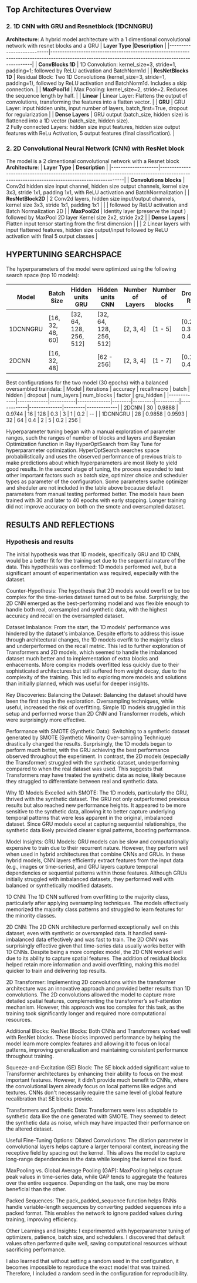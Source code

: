## Top Architectures Overview

### 2. 1D CNN with GRU and Resnetblock (1DCNNGRU)

**Architecture**:
A hybrid model architecture with a 1 dimentional convolutional network with resnet blocks and a GRU 
| **Layer Type**            |**Description**                                                                                                                                     |
|---------------------------|----------------------------------------------------------------------------------------------------------------------------------------------------|
| **ConvBlocks 1D**         | 1D Convolution: kernel_size=3, stride=1, padding=1; followed by ReLU activation and BatchNorm1d                                                    |
| **ResNetBlocks 1D**       | Residual Block: Two 1D Convolutions (kernel_size=3, stride=1, padding=1), followed by ReLU activation and BatchNorm1d. Includes a skip connection. |
| **MaxPool1d**             | Max Pooling: kernel_size=2, stride=2. Reduces the sequence length by half.                                                                         |
| **Linear**                | Linear Layer: Flattens the output of convolutions, transforming the features into a flatten vector.                                                |
| **GRU**                   | GRU Layer: input hidden units, input number of layers, batch_first=True, dropout for regularization                                                |
| **Dense Layers**          | GRU output (batch_size, hidden size) is flattened into a 1D vector (batch_size, hidden size). <br> 2 Fully connected Layers: hidden size input features, hidden size output features with ReLu Activation, 5 output features (final classification).         |

### 2. 2D Convolutional Neural Network (CNN) with ResNet block
The model is a 2 dimentional convolutional network with a Resnet block
**Architecture**:
| **Layer Type**     | **Description**                                                                                                                             |
|--------------------|---------------------------------------------------------------------------------------------------------------------------------------------|
| **Convolutions blocks**   | Conv2d hidden size input channel, hidden size output channels, kernel size 3x3, stride 1x1, padding 1x1, with ReLU activation and BatchNormalization   |
| **ResNetBlock2D**  |  2 Conv2d layers, hidden size input/output channels, kernel size 3x3, stride 1x1, padding 1x1   |
|                    |  followed by ReLU activation and Batch Normalization 2D                 |
| **MaxPool2d**      | Identity layer (preserve the input ) followed by MaxPool 2D layer  Kernel size 2x2, stride 2x2   | 
| **Dense Layers**   | Flatten input tensor starting from the first dimension                                                             |
|                    | 2 Linear layers with input flattened features, hidden size output/input followed by ReLU activation with final 5 output classes          |


## HYPERTUNING SEARCHSPACE

The hyperparameters of the model were optimized using the following search space (top 10 models):

| **Model** | **Batch Size**  | **Hidden units GRU**   | **Hidden units CNN**   | **Number of Layers** | **Number of blocks** | **Dropout Rate** | **Factor (ReduceLROnPlateau)** |
|-----------|-----------------|------------------------|------------------------|----------------------|------------------|----------------------|--------------------------------|
| 1DCNNGRU  | [16, 32, 48, 60]| [32, 64, 128, 256, 512]| [32, 64, 128, 256, 512]  | [2, 3, 4]    | [1 - 5]              | [0.2, 0.3, 0.4]  | [0.1 - 0.4]                    | 
| 2DCNN     | [16, 32, 48]    |                        | [62 - 256]               | [2, 3, 4]    | [1 - 7]              | [0.1 - 0.4]      | [0.1 - 0.4]                   |

Best configurations for the two model (30 epochs) with a balanced oversambled traindata:
|  Model       |   iterations |   accuracy |   recallmacro |   batch |   hidden |   dropout |   num_layers |   num_blocks   |   factor |   gru_hidden | 
|-------------|-------------|-----------|--------------|--------|---------|----------|-------------|--------------|---------|-------------|
|  2DCNN    |           30 |     0.9888 |        0.9744 |      16 |      128 |       0.3 |            3 |            1 |      0.2 |        --    | 
|  1DCNNGRU |           28 |     0.9858 |        0.9593 |      32 |       64 |       0.4 |            2 |            5 |      0.2 |        256   |

Hyperparameter tuning began with a manual exploration of parameter ranges, such the ranges of number of blocks and layers and Bayesian Optimization function in Ray HyperOptSearch from Ray Tune for hyperparameter optimization. HyperOptSearch searches space probabilistically and uses the observed performance of previous trials to make predictions about which hyperparameters are most likely to yield good results. 
In the second stage of tuning, the process expanded to test other important factors such as batch size, optimizer choice and scheduler types as parameter of the configuration. Some  parameters suche optimizer and sheduler are not included in the table above because default parameters from manual testing performed better.
The models have been trained with 30 and later to 40 epochs with early stopping. Longer training did not improve accuracy on both on the smote and oversampled dataset.


## RESULTS AND REFLECTIONS

### Hypothesis and results
The initial hypothesis was that 1D models, specifically GRU and 1D CNN, would be a better fit for the training set due to the sequential nature of the data. This hypothesis was confirmed: 1D models performed well, but a significant amount of experimentation was required, especially with the dataset.

Counter-Hypothesis: The hypothesis that 2D models would overfit or be too complex for the time-series dataset turned out to be false. Surprisingly, the 2D CNN emerged as the best-performing model and was flexible enough to handle both real, oversampled and synthetic data, with the highest accuracy and recall on the oversampled dataset.

Dataset Imbalance: From the start, the 1D models’ performance was hindered by the dataset's imbalance. Despite efforts to address this issue through architectural changes, the 1D models overfit to the majority class and underperformed on the recall metric. This led to further exploration of Transformers and 2D models, which seemed to handle the imbalanced dataset much better and to implementation of extra blocks and enhacements. More complex models overfitted less quickly due to their sophisticated architectures but still suffered from weight decay, due to the complexity of the training. This led to exploring more models and solutions than initially planned, which was useful for deeper insights.

Key Discoveries:
Balancing the Dataset: Balancing the dataset should have been the first step in the exploration. Oversampling techniques, while useful, increased the risk of overfitting. Simple 1D models struggled in this setup and performed worse than 2D CNN and Transformer models, which were surprisingly more effective.

Performance with SMOTE (Synthetic Data): Switching to a synthetic dataset generated by SMOTE (Synthetic Minority Over-sampling Technique) drastically changed the results. Surprisingly, the 1D models began to perform much better, with the GRU achieving the best performance observed throughout the experiment. In contrast, the 2D models (especially the Transformer) struggled with the synthetic dataset, underperforming compared to when the real dataset was used. This suggests that Transformers may have treated the synthetic data as noise, likely because they struggled to differentiate between real and synthetic data.

Why 1D Models Excelled with SMOTE: The 1D models, particularly the GRU, thrived with the synthetic dataset. The GRU not only outperformed previous results but also reached new performance heights. It appeared to be more sensitive to the synthetic data, allowing it to better capture underlying temporal patterns that were less apparent in the original, imbalanced dataset. Since GRU models excel at capturing sequential relationships, the synthetic data likely provided clearer signal patterns, boosting performance.

Model Insights:
GRU Models: GRU models can be slow and computationally expensive to train due to their recurrent nature. However, they perform well when used in hybrid architectures that combine CNNs and GRUs. In these hybrid models, CNN layers efficiently extract features from the input data (e.g., images or time-series), and GRU layers capture temporal dependencies or sequential patterns within those features. Although GRUs initially struggled with imbalanced datasets, they performed well with balanced or synthetically modified datasets.

1D CNN: The 1D CNN suffered from overfitting to the majority class, particularly after applying oversampling techniques. The models effectively memorized the majority class patterns and struggled to learn features for the minority classes.

2D CNN: The 2D CNN architecture performed exceptionally well on this dataset, even with synthetic or oversampled data. It handled semi-imbalanced data effectively and was fast to train. The 2D CNN was surprisingly effective given that time-series data usually works better with 1D CNNs. Despite being a more complex model, the 2D CNN worked well due to its ability to capture spatial features. The addition of residual blocks helped retain more information and avoid overfitting, making this model quicker to train and delivering top results.

2D Transformer: Implementing 2D convolutions within the transformer architecture was an innovative approach and provided better results than 1D convolutions. The 2D convolutions allowed the model to capture more detailed spatial features, complementing the transformer’s self-attention mechanism. However, this approach was too complex for this task, as the training took significantly longer and required more computational resources.

Additional Blocks:
ResNet Blocks: Both CNNs and Transformers worked well with ResNet blocks. These blocks improved performance by helping the model learn more complex features and allowing it to focus on local patterns, improving generalization and maintaining consistent performance throughout training.

Squeeze-and-Excitation (SE) Block: The SE block added significant value to Transformer architectures by enhancing their ability to focus on the most important features. However, it didn’t provide much benefit to CNNs, where the convolutional layers already focus on local patterns like edges and textures. CNNs don't necessarily require the same level of global feature recalibration that SE blocks provide.

Transformers and Synthetic Data: Transformers were less adaptable to synthetic data like the one generated with SMOTE. They seemed to detect the synthetic data as noise, which may have impacted their performance on the altered dataset.

Useful Fine-Tuning Options:
Dilated Convolutions: The dilation parameter in convolutional layers helps capture a larger temporal context, increasing the receptive field by spacing out the kernel. This allows the model to capture long-range dependencies in the data while keeping the kernel size fixed.

MaxPooling vs. Global Average Pooling (GAP): MaxPooling helps capture peak values in time-series data, while GAP tends to aggregate the features over the entire sequence. Depending on the task, one may be more beneficial than the other.

Packed Sequences: The pack_padded_sequence function helps RNNs handle variable-length sequences by converting padded sequences into a packed format. This enables the network to ignore padded values during training, improving efficiency.

Other Learnings and Insights:
I experimented with hyperparameter tuning of optimizers, patience, batch size, and schedulers. I discovered that default values often performed quite well, saving computational resources without sacrificing performance.

I also learned that without setting a random seed in the configuration, it becomes impossible to reproduce the exact model that was trained. Therefore, I included a random seed in the configuration for reproducibility.


